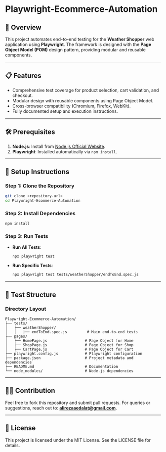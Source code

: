 # Playwright-Ecommerce-Automation

## 🌟 Overview
This project automates end-to-end testing for the **Weather Shopper** web application using **Playwright**. The framework is designed with the **Page Object Model (POM)** design pattern, providing modular and reusable components.

---

## 📋 Features
- Comprehensive test coverage for product selection, cart validation, and checkout.
- Modular design with reusable components using Page Object Model.
- Cross-browser compatibility (Chromium, Firefox, WebKit).
- Fully documented setup and execution instructions.

---

## 🛠️ Prerequisites
1. **Node.js**: Install from [Node.js Official Website](https://nodejs.org/).
2. **Playwright**: Installed automatically via `npm install`.

---

## 🚀 Setup Instructions

### Step 1: Clone the Repository
```bash
git clone <repository-url>
cd Playwright-Ecommerce-Automation
```

### Step 2: Install Dependencies
```bash
npm install
```

### Step 3: Run Tests
- **Run All Tests**:
  ```bash
  npx playwright test
  ```

- **Run Specific Tests**:
  ```bash
  npx playwright test tests/weatherShopper/endToEnd.spec.js
  ```

---

## 🧪 Test Structure
### Directory Layout
```
Playwright-Ecommerce-Automation/
├── tests/
│   ├── weatherShopper/
│   │   ├── endToEnd.spec.js         # Main end-to-end tests
├── pages/
│   ├── HomePage.js                 # Page Object for Home
│   ├── ShopPage.js                 # Page Object for Shop
│   ├── CartPage.js                 # Page Object for Cart
├── playwright.config.js            # Playwright configuration
├── package.json                    # Project metadata and dependencies
├── README.md                       # Documentation
└── node_modules/                   # Node.js dependencies
```

---

## 🧑‍💻 Contribution
Feel free to fork this repository and submit pull requests. For queries or suggestions, reach out to:
**[alirezaaedalat@gmail.com](mailto:alirezaaedalat@gmail.com)**.

---

## 📜 License
This project is licensed under the MIT License. See the LICENSE file for details.
